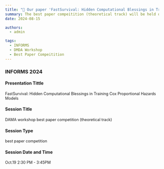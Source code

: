 ```yaml
---
title: "🎉 Our paper 'FastSurvival: Hidden Computational Blessings in Training Cox Proportional Hazards Models' has been selected as INFORMS 2024 DMDA Workshop Best Paper Finalist!"
summary: The best paper compeitition (theoretical track) will be held on Oct.19 2:30 PM - 3:45PM.
date: 2024-08-15

authors:
  - admin

tags:
  - INFORMS
  - DMDA Workshop
  - Best Paper Compeitition
---
```

### INFORMS 2024
#### Presentation Tittle
<span style="font-size: 0.9em;">FastSurvival: Hidden Computational Blessings in Training Cox Proportional Hazards Models

#### Session Title
<span style="font-size: 0.9em;">DAMA workshop best paper competition (theoretical track)

#### Session Type
<span style="font-size: 0.9em;">best paper competition 

#### Session Date and Time
<span style="font-size: 0.9em;">Oct.19 2:30 PM - 3:45PM